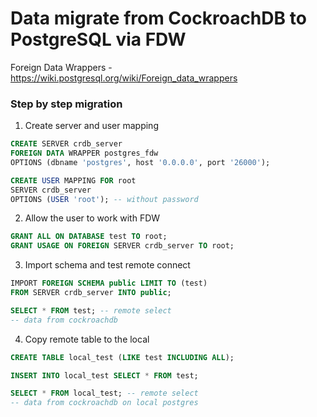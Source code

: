 # Data migrate from CockroachDB to PostgreSQL via FDW

Foreign Data Wrappers - https://wiki.postgresql.org/wiki/Foreign_data_wrappers

### Step by step migration

1. Create server and user mapping

```sql
CREATE SERVER crdb_server
FOREIGN DATA WRAPPER postgres_fdw
OPTIONS (dbname 'postgres', host '0.0.0.0', port '26000');
```

```sql
CREATE USER MAPPING FOR root
SERVER crdb_server
OPTIONS (USER 'root'); -- without password
```

2. Allow the user to work with FDW

```sql
GRANT ALL ON DATABASE test TO root;
GRANT USAGE ON FOREIGN SERVER crdb_server TO root;
```

3. Import schema and test remote connect
```sql
IMPORT FOREIGN SCHEMA public LIMIT TO (test)
FROM SERVER crdb_server INTO public;
```

```sql
SELECT * FROM test; -- remote select
-- data from cockroachdb
```

4. Copy remote table to the local

```sql
CREATE TABLE local_test (LIKE test INCLUDING ALL);
```

```sql
INSERT INTO local_test SELECT * FROM test;
```

```sql
SELECT * FROM local_test; -- remote select
-- data from cockroachdb on local postgres
```
